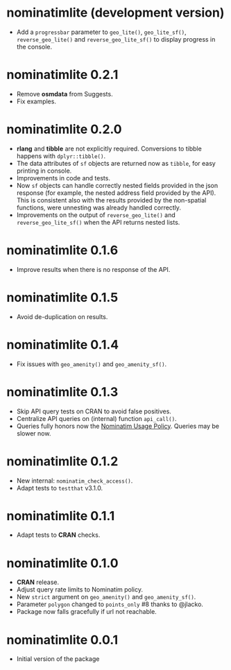 # nominatimlite (development version)

-   Add a `progressbar` parameter to `geo_lite()`, `geo_lite_sf()`,
    `reverse_geo_lite()` and `reverse_geo_lite_sf()` to display progress in the
    console.

# nominatimlite 0.2.1

-   Remove **osmdata** from Suggests.
-   Fix examples.

# nominatimlite 0.2.0

-   **rlang** and **tibble** are not explicitly required. Conversions to tibble
    happens with `dplyr::tibble()`.
-   The data attributes of `sf` objects are returned now as `tibble`, for easy
    printing in console.
-   Improvements in code and tests.
-   Now `sf` objects can handle correctly nested fields provided in the json
    response (for example, the nested address field provided by the API). This
    is consistent also with the results provided by the non-spatial functions,
    were unnesting was already handled correctly.
-   Improvements on the output of `reverse_geo_lite()` and
    `reverse_geo_lite_sf()` when the API returns nested lists.

# nominatimlite 0.1.6

-   Improve results when there is no response of the API.

# nominatimlite 0.1.5

-   Avoid de-duplication on results.

# nominatimlite 0.1.4

-   Fix issues with `geo_amenity()` and `geo_amenity_sf()`.

# nominatimlite 0.1.3

-   Skip API query tests on CRAN to avoid false positives.
-   Centralize API queries on (internal) function `api_call()`.
-   Queries fully honors now the [Nominatim Usage
    Policy](https://operations.osmfoundation.org/policies/nominatim/). Queries
    may be slower now.

# nominatimlite 0.1.2

-   New internal: `nominatim_check_access()`.
-   Adapt tests to `testthat` v3.1.0.

# nominatimlite 0.1.1

-   Adapt tests to **CRAN** checks.

# nominatimlite 0.1.0

-   **CRAN** release.
-   Adjust query rate limits to Nominatim policy.
-   New `strict` argument on `geo_amenity()` and `geo_amenity_sf()`.
-   Parameter `polygon` changed to `points_only` #8 thanks to @jlacko.
-   Package now falls gracefully if url not reachable.

# nominatimlite 0.0.1

-   Initial version of the package
